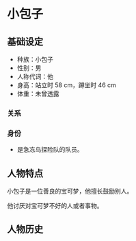 # 小包子

## 基础设定

- 种族：小包子
- 性别：男
- 人称代词：他
- 身高：站立时 58 cm，蹲坐时 46 cm
- 体重：未曾透露

### 关系

### 身份

- 是急冻鸟探险队的队员。

## 人物特点

小包子是一位善良的宝可梦，他擅长鼓励别人。

他讨厌对宝可梦不好的人或者事物。

## 人物历史
